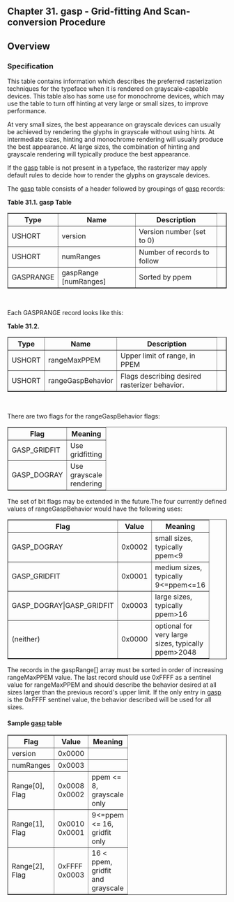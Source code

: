 <div xmlns="http://www.w3.org/1999/xhtml" role="" class="chapter"><div class="titlepage"><div><div><h2 class="title"><a name="chapter.gasp"></a>Chapter 31. gasp - Grid-fitting And Scan-conversion Procedure</h2></div></div></div><div role="fragment" class="section"><div class="titlepage"><div><div><h2 class="title" style="clear: both"><a name="idm320129129392"></a>Overview</h2></div></div></div><div role="specification" class="section"><div class="titlepage"><div><div><h3 class="title"><a name="section.31.1.1"></a>Specification</h3></div></div></div><p role="">This table contains information which describes the
          preferred rasterization techniques for the typeface when it
          is rendered on grayscale-capable devices. This table also
          has some use for monochrome devices, which may use the table
          to turn off hinting at very large or small sizes, to improve
          performance.</p><p role="">At very small sizes, the best appearance on grayscale
          devices can usually be achieved by rendering the glyphs in
          grayscale without using hints. At intermediate sizes,
          hinting and monochrome rendering will usually produce the
          best appearance. At large sizes, the combination of hinting
          and grayscale rendering will typically produce the best
          appearance.</p><p role="">If the <a role="" class="link" href="chapter.gasp.md" title="Chapter 31. gasp - Grid-fitting And Scan-conversion Procedure">gasp</a> table is not present in a typeface, the
          rasterizer may apply default rules to decide how to render
          the glyphs on grayscale devices.</p><p role="">The <a role="" class="link" href="chapter.gasp.md" title="Chapter 31. gasp - Grid-fitting And Scan-conversion Procedure">gasp</a> table consists of a header followed by
          groupings of <a role="" class="link" href="chapter.gasp.md" title="Chapter 31. gasp - Grid-fitting And Scan-conversion Procedure">gasp</a> records:</p><div class="table"><a name="idm320129123184"></a><p class="title"><strong>Table 31.1. gasp Table</strong></p><div class="table-contents"><table role="" class="table" summary="gasp Table" border="1"><colgroup><col/><col/><col/><col/></colgroup><thead><tr><th role="">Type</th><th role="">Name</th><th role="">Description</th><td class="auto-generated"> </td></tr></thead><tbody><tr><td role="">USHORT</td><td role="">version</td><td role="">Version number (set to 0)</td><td class="auto-generated"> </td></tr><tr><td role="">USHORT</td><td role="">numRanges</td><td role="">Number of records to follow</td><td class="auto-generated"> </td></tr><tr><td role="">GASPRANGE</td><td role="">gaspRange [numRanges]</td><td role="">Sorted by ppem</td><td class="auto-generated"> </td></tr></tbody></table></div></div><br class="table-break"/><p role="">Each GASPRANGE record looks like this:</p><div class="table"><a name="idm320129116016"></a><p class="title"><strong>Table 31.2. </strong></p><div class="table-contents"><table role="" class="table" border="1"><colgroup><col/><col/><col/><col/></colgroup><thead><tr><th role="">Type</th><th role="">Name</th><th role="">Description</th><td class="auto-generated"> </td></tr></thead><tbody><tr><td role="">USHORT</td><td role="">rangeMaxPPEM</td><td role="">Upper limit of range, in PPEM</td><td class="auto-generated"> </td></tr><tr><td role="">USHORT</td><td role="">rangeGaspBehavior</td><td role="">Flags describing desired rasterizer
              behavior.</td><td class="auto-generated"> </td></tr></tbody></table></div></div><br class="table-break"/><p role="">There are two flags for the rangeGaspBehavior
          flags:</p><div class="informaltable"><table role="" class="informaltable" border="1"><colgroup><col width="3cm"/><col width="3cm"/></colgroup><thead><tr><th role="">Flag</th><th role="">Meaning</th></tr></thead><tbody><tr><td role="">GASP_GRIDFIT</td><td role="">Use gridfitting</td></tr><tr><td role="">GASP_DOGRAY</td><td role="">Use grayscale rendering</td></tr></tbody></table></div><p role="">The set of bit flags may be extended in the future.The
          four currently defined values of rangeGaspBehavior would
          have the following uses:</p><div class="informaltable"><table role="" class="informaltable" border="1"><colgroup><col width="3cm"/><col width="3cm"/><col width="3cm"/></colgroup><thead><tr><th role="">Flag</th><th role="">Value</th><th role="">Meaning</th></tr></thead><tbody><tr><td role="">GASP_DOGRAY</td><td role="">0x0002</td><td role="">small sizes, typically ppem&lt;9</td></tr><tr><td role="">GASP_GRIDFIT</td><td role="">0x0001</td><td role="">medium sizes, typically 9&lt;=ppem&lt;=16</td></tr><tr><td role="">GASP_DOGRAY|GASP_GRIDFIT</td><td role="">0x0003</td><td role="">large sizes, typically ppem&gt;16</td></tr><tr><td role="">(neither)</td><td role="">0x0000</td><td role="">optional for very large sizes, typically
                  ppem&gt;2048</td></tr></tbody></table></div><p role="">The records in the gaspRange[] array must be sorted in
          order of increasing rangeMaxPPEM value. The last record
          should use 0xFFFF as a sentinel value for rangeMaxPPEM and
          should describe the behavior desired at all sizes larger
          than the previous record's upper limit. If the only entry in
          <a role="" class="link" href="chapter.gasp.md" title="Chapter 31. gasp - Grid-fitting And Scan-conversion Procedure">gasp</a> is the 0xFFFF sentinel value, the
          behavior described will be used for all sizes.</p><h4><a name="idm320129090816"></a>Sample <a role="" class="link" href="chapter.gasp.md" title="Chapter 31. gasp - Grid-fitting And Scan-conversion Procedure">gasp</a> table</h4><div class="informaltable"><table role="" class="informaltable" border="1"><colgroup><col width="3cm"/><col width="3cm"/><col width="3cm"/></colgroup><thead><tr><th role="">Flag</th><th role="">Value</th><th role="">Meaning</th></tr></thead><tbody><tr><td role="">version</td><td role="">0x0000</td><td role=""> </td></tr><tr><td role="">numRanges</td><td role="">0x0003</td><td role=""> </td></tr><tr><td role="">Range[0], Flag</td><td role="">0x0008 0x0002</td><td role="">ppem &lt;= 8, grayscale only</td></tr><tr><td role="">Range[1], Flag</td><td role="">0x0010 0x0001</td><td role="">9&lt;=ppem &lt;= 16, gridfit only</td></tr><tr><td role="">Range[2], Flag</td><td role="">0xFFFF 0x0003</td><td role="">16 &lt; ppem, gridfit and grayscale</td></tr></tbody></table></div></div></div></div>